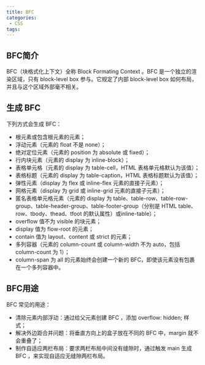 ```yaml
---
title: BFC
categories:
 - CSS
tags:
---
```


## BFC简介

BFC（块格式化上下文）全称 Block Formating Context 。BFC 是一个独立的渲染区域，只有 block-level box 参与。它规定了内部 block-level box 如何布局，并且与这个区域外部毫不相关。

## 生成 BFC

下列方式会生成 BFC：

* 根元素或包含根元素的元素；
* 浮动元素（元素的 float 不是 none）；
* 绝对定位元素（元素的 position 为 absolute 或 fixed）；
* 行内块元素（元素的 display 为 inline-block）；
* 表格单元格（元素的 display 为 table-cell，HTML 表格单元格默认为该值）；
* 表格标题（元素的 display 为 table-caption，HTML 表格标题默认为该值）；
* 弹性元素（display 为 flex 或 inline-flex 元素的直接子元素）；
* 网格元素（display 为 grid 或 inline-grid 元素的直接子元素）；
* 匿名表格单元格元素（元素的 display 为 table、table-row、table-row-group、table-header-group、table-footer-group（分别是 HTML table、row、tbody、thead、tfoot 的默认属性）或inline-table）；
* overflow 值不为 visible 的块元素；
* display 值为 flow-root 的元素；
* contain 值为 layout、content 或 strict 的元素；
* 多列容器（元素的 column-count 或 column-width 不为 auto，包括 column-count 为 1）；
* column-span 为 all 的元素始终会创建一个新的 BFC，即使该元素没有包裹在一个多列容器中。

## BFC用途

BFC 常见的用途：

* 清除元素内部浮动：通过给父元素创建 BFC ，添加 overflow: hidden; 样式；
* 解决外边距合并问题：将垂直方向上的盒子放在不同的 BFC 中，margin 就不会重叠了；
* 制作自适应两栏布局：要求两栏布局中间没有缝隙时，通过触发 main 生成 BFC ，来实现自适应无缝隙两栏布局。
